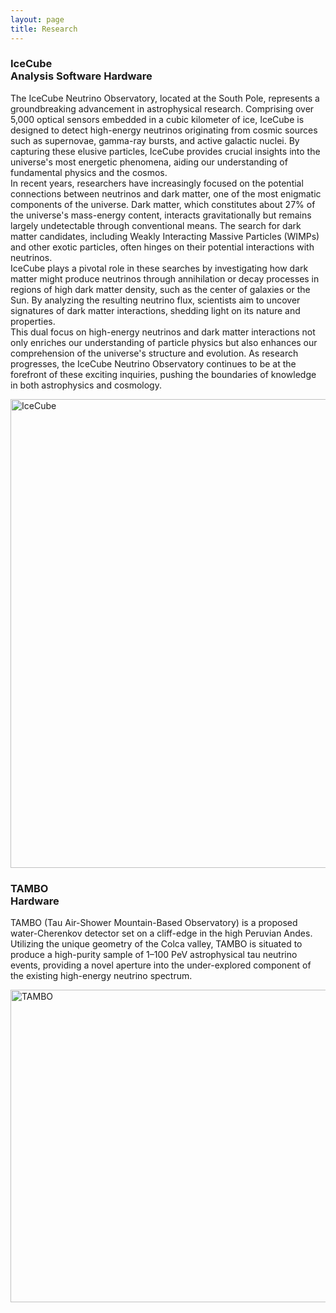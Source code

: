 ```yaml
---
layout: page
title: Research
---
```



<h3>
    <a name='IceCube'></a> IceCube<br/> 
    <span class="badge badge-primary">Analysis</span>
    <span class="badge badge-primary">Software</span>
    <span class="badge badge-primary">Hardware</span>
</h3>

<p> 
     The IceCube Neutrino Observatory, located at the South Pole, represents a groundbreaking advancement in astrophysical research. Comprising over 5,000 optical sensors embedded in a cubic kilometer of ice, IceCube is designed to detect high-energy neutrinos originating from cosmic sources such as supernovae, gamma-ray bursts, and active galactic nuclei. By capturing these elusive particles, IceCube provides crucial insights into the universe's most energetic phenomena, aiding our understanding of fundamental physics and the cosmos.
<br/> 
     In recent years, researchers have increasingly focused on the potential connections between neutrinos and dark matter, one of the most enigmatic components of the universe. Dark matter, which constitutes about 27% of the universe's mass-energy content, interacts gravitationally but remains largely undetectable through conventional means. The search for dark matter candidates, including Weakly Interacting Massive Particles (WIMPs) and other exotic particles, often hinges on their potential interactions with neutrinos.
<br/> 
     IceCube plays a pivotal role in these searches by investigating how dark matter might produce neutrinos through annihilation or decay processes in regions of high dark matter density, such as the center of galaxies or the Sun. By analyzing the resulting neutrino flux, scientists aim to uncover signatures of dark matter interactions, shedding light on its nature and properties.
<br/> 
     This dual focus on high-energy neutrinos and dark matter interactions not only enriches our understanding of particle physics but also enhances our comprehension of the universe's structure and evolution. As research progresses, the IceCube Neutrino Observatory continues to be at the forefront of these exciting inquiries, pushing the boundaries of knowledge in both astrophysics and cosmology.
</p> 


<div class="media">
    <div class="media-body">
       <p class="media-heading">
           <img src="https://res.cloudinary.com/icecube/images/q_auto/v1653683283/gal_MnOrenewal_icecube_detector_9996b6adb/gal_MnOrenewal_icecube_detector_9996b6adb.jpg?_i=AA" alt="IceCube" style="width:700px;height:750px;">
       </p>
    </div>
</div>




<h3>
    <a name='TAMBO'></a> TAMBO<br/> 
    <span class="badge badge-primary">Hardware</span>
</h3>

<p> 
     TAMBO (Tau Air-Shower Mountain-Based Observatory) is a proposed water-Cherenkov detector set on a cliff-edge in the high Peruvian Andes. Utilizing the unique geometry of the Colca valley, TAMBO is situated to produce a high-purity sample of 1–100 PeV astrophysical tau neutrino events, providing a novel aperture into the under-explored component of the existing high-energy neutrino spectrum.
</p> 

<div class="media">
    <div class="media-body">
       <p class="media-heading">
           <img src="[https://cds.cern.ch/record/2806792/files/TAMBO_Figure.png" alt="TAMBO" style="width:700px;height:500px;">
       </p>
    </div>
</div>


